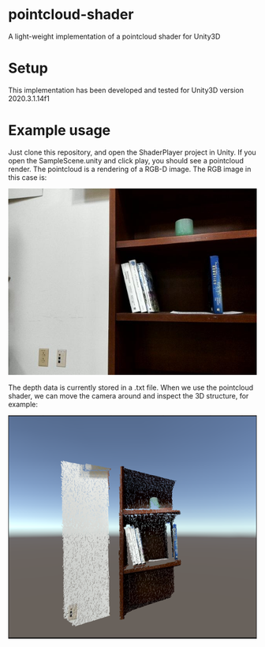 # pointcloud-shader
A light-weight implementation of a pointcloud shader for Unity3D

# Setup
This implementation has been developed and tested for Unity3D version 2020.3.1.14f1

# Example usage
Just clone this repository, and open the ShaderPlayer project in Unity. If you open the SampleScene.unity and click play, you should see a pointcloud render. The pointcloud is a rendering of a RGB-D image. The RGB image in this case is:

![rgb](https://github.com/ericrosenbrown/pointcloud-shader/blob/main/ShaderPlayer/Assets/color_2.jpg)

The depth data is currently stored in a .txt file. When we use the pointcloud shader, we can move the camera around and inspect the 3D structure, for example:

![pointcloud](https://github.com/ericrosenbrown/pointcloud-shader/blob/main/example_pointcloud.PNG)